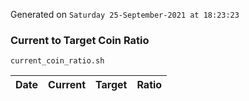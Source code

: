 Generated on `Saturday 25-September-2021 at 18:23:23`

### Current to Target Coin Ratio
`current_coin_ratio.sh`

Date|Current|Target|Ratio
---|---|---|---
